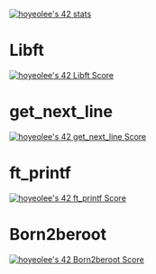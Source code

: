 [![hoyeolee's 42 stats](https://badge42.vercel.app/api/v2/cl1na3e32003509ml3viy5900/stats?cursusId=21&coalitionId=86)](https://github.com/JaeSeoKim/badge42)

# Libft

[![hoyeolee's 42 Libft Score](https://badge42.vercel.app/api/v2/cl1na3e32003509ml3viy5900/project/2401175)](https://github.com/JaeSeoKim/badge42)

# get_next_line

[![hoyeolee's 42 get_next_line Score](https://badge42.vercel.app/api/v2/cl1na3e32003509ml3viy5900/project/2491870)](https://github.com/JaeSeoKim/badge42)

# ft_printf

[![hoyeolee's 42 ft_printf Score](https://badge42.vercel.app/api/v2/cl1na3e32003509ml3viy5900/project/2496797)](https://github.com/JaeSeoKim/badge42)

# Born2beroot

[![hoyeolee's 42 Born2beroot Score](https://badge42.vercel.app/api/v2/cl1na3e32003509ml3viy5900/project/2571017)](https://github.com/JaeSeoKim/badge42)
